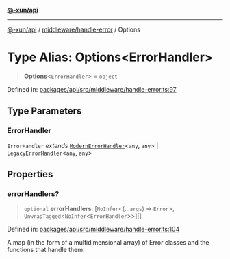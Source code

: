 [**@-xun/api**](../../../README.md)

***

[@-xun/api](../../../README.md) / [middleware/handle-error](../README.md) / Options

# Type Alias: Options\<ErrorHandler\>

> **Options**\<`ErrorHandler`\> = `object`

Defined in: [packages/api/src/middleware/handle-error.ts:97](https://github.com/Xunnamius/api-utils/blob/5da7e0f39c76927221d59796ee606e41a5525952/packages/api/src/middleware/handle-error.ts#L97)

## Type Parameters

### ErrorHandler

`ErrorHandler` *extends* [`ModernErrorHandler`](ModernErrorHandler.md)\<`any`, `any`\> \| [`LegacyErrorHandler`](LegacyErrorHandler.md)\<`any`, `any`\>

## Properties

### errorHandlers?

> `optional` **errorHandlers**: \[`NoInfer`\<(...`args`) => `Error`\>, `UnwrapTagged`\<`NoInfer`\<`ErrorHandler`\>\>\][]

Defined in: [packages/api/src/middleware/handle-error.ts:104](https://github.com/Xunnamius/api-utils/blob/5da7e0f39c76927221d59796ee606e41a5525952/packages/api/src/middleware/handle-error.ts#L104)

A map (in the form of a multidimensional array) of Error classes and the
functions that handle them.
